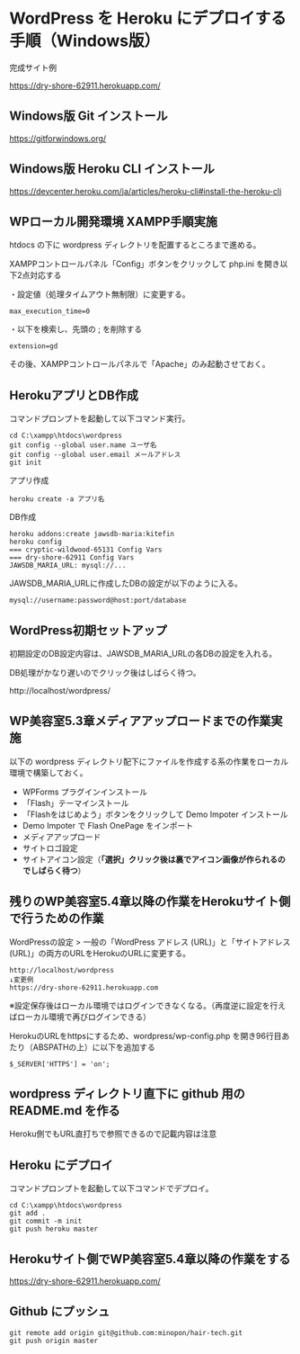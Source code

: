 # WordPress を Heroku にデプロイする手順（Windows版）

完成サイト例

https://dry-shore-62911.herokuapp.com/

## Windows版 Git インストール

https://gitforwindows.org/

## Windows版 Heroku CLI インストール

https://devcenter.heroku.com/ja/articles/heroku-cli#install-the-heroku-cli

## WPローカル開発環境 XAMPP手順実施

htdocs の下に wordpress ディレクトリを配置するところまで進める。

XAMPPコントロールパネル「Config」ボタンをクリックして php.ini を開き以下2点対応する

・設定値（処理タイムアウト無制限）に変更する。
```
max_execution_time=0
```

・以下を検索し、先頭の ; を削除する
```
extension=gd
```

その後、XAMPPコントロールパネルで「Apache」のみ起動させておく。

## HerokuアプリとDB作成

コマンドプロンプトを起動して以下コマンド実行。
```
cd C:\xampp\htdocs\wordpress
git config --global user.name ユーザ名
git config --global user.email メールアドレス
git init
```
アプリ作成
```
heroku create -a アプリ名
```
DB作成
```
heroku addons:create jawsdb-maria:kitefin
heroku config
=== cryptic-wildwood-65131 Config Vars
=== dry-shore-62911 Config Vars
JAWSDB_MARIA_URL: mysql://...
```
JAWSDB_MARIA_URLに作成したDBの設定が以下のように入る。

`mysql://username:password@host:port/database`

## WordPress初期セットアップ

初期設定のDB設定内容は、JAWSDB_MARIA_URLの各DBの設定を入れる。

DB処理がかなり遅いのでクリック後はしばらく待つ。

http://localhost/wordpress/

## WP美容室5.3章メディアアップロードまでの作業実施

以下の wordpress ディレクトリ配下にファイルを作成する系の作業をローカル環境で構築しておく。

- WPForms プラグインインストール
- 「Flash」テーマインストール
- 「Flashをはじめよう」ボタンをクリックして Demo Impoter インストール
- Demo Impoter で Flash OnePage をインポート
- メディアアップロード
- サイトロゴ設定
- サイトアイコン設定（**「選択」クリック後は裏でアイコン画像が作られるのでしばらく待つ**）

## 残りのWP美容室5.4章以降の作業をHerokuサイト側で行うための作業

WordPressの設定 > 一般の「WordPress アドレス (URL)」と「サイトアドレス (URL)」の両方のURLをHerokuのURLに変更する。
```
http://localhost/wordpress
↓変更例
https://dry-shore-62911.herokuapp.com
```
※設定保存後はローカル環境ではログインできなくなる。（再度逆に設定を行えばローカル環境で再びログインできる）

HerokuのURLをhttpsにするため、wordpress/wp-config.php を開き96行目あたり（ABSPATHの上）に以下を追加する
```
$_SERVER['HTTPS'] = 'on'; 
```

## wordpress ディレクトリ直下に github 用の README.md を作る

Heroku側でもURL直打ちで参照できるので記載内容は注意

## Heroku にデプロイ

コマンドプロンプトを起動して以下コマンドでデプロイ。
```
cd C:\xampp\htdocs\wordpress
git add .
git commit -m init
git push heroku master
```

## Herokuサイト側でWP美容室5.4章以降の作業をする

https://dry-shore-62911.herokuapp.com/

## Github にプッシュ

```
git remote add origin git@github.com:minopon/hair-tech.git
git push origin master
```
